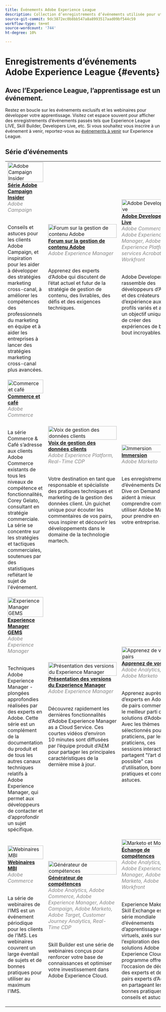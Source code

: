 ```yaml
---
title: Événements Adobe Experience League
description: Collection d’enregistrements d’événements utilisée pour utiliser les produits Enterprise d’Adobe
source-git-commit: 9dc3872ec0b8bb547a8a8993517aad09bf544c59
workflow-type: tm+mt
source-wordcount: '744'
ht-degree: 10%

---
```


# Enregistrements d’événements Adobe Experience League {#events}

## Avec l’Experience League, l’apprentissage est un événement.

Restez en boucle sur les événements exclusifs et les webinaires pour développer votre apprentissage. Visitez cet espace souvent pour afficher des enregistrements d’événements passés tels que Experience League LIVE, Skill Builder, Developers Live, etc. Si vous souhaitez vous inscrire à un événement à venir, reportez-vous au [événements à venir](https://%65xperienceleague.adobe.com/events/?lang=en) sur Experience League.

## Série d’événements

<table>
  <tr>
   <td>
      <a href="/help/adobe-campaign-insider/overview.md">
      <img style="width:100%" alt="Adobe Campaign Insider" src="https://cdn.experienceleague.adobe.com/thumb/exl-event-adobe-campaign-insider-series.png"/>      
      </a>
      <div>
         <a href="/help/adobe-campaign-insider/overview.md"><strong>Série Adobe Campaign Insider</strong></a>
        <br/><em class="title is-size-7" style="color: #858585;"> Adobe Campaign</em>
      </div>
      <p>
        <br/>
         Conseils et astuces pour les clients Adobe Campaign, et inspiration pour les aider à développer des stratégies marketing cross-canal, à améliorer les compétences des professionnels du marketing en équipe et à aider les entreprises à lancer des stratégies marketing cross-canal plus avancées.
      </p>
    </td>
   <td>
      <a href="/help/adobe-content-management-forum/overview.md">
      <img style="width:100%" alt="Forum sur la gestion de contenu Adobe" src="https://cdn.experienceleague.adobe.com/thumb/exl-event-adobe-content-management-forum.png"/>
      </a>
      <div>
         <a href="/help/adobe-content-management-forum/overview.md"><strong>Forum sur la gestion de contenu Adobe</strong></a>
        <br/><em class="title is-size-7" style="color: #858585;">Adobe Experience Manager</em>
      </div>
      <p>
        <br/>
         Apprenez des experts d’Adobe qui discutent de l’état actuel et futur de la stratégie de gestion de contenu, des livrables, des défis et des exigences techniques.
      </p>
    </td>
   <td>
      <a href="/help/adobe-developers-live/overview.md">
      <img style="width:100%" alt="Adobe Developers Live" src="https://cdn.experienceleague.adobe.com/thumb/exl-event-adobe-developers-live.png"/>
      </a>
      <div>
         <a href="/help/adobe-developers-live/overview.md"><strong>Adobe Developers Live</strong></a>
        <br/><em class="title is-size-7" style="color: #858585;">Adobe Commerce, Adobe Experience Manager, Adobe Experience Platform, services Acrobat, Workfront</em>
      </div>
      <p>
        <br/>
         Adobe Developers Live rassemble des développeurs d’Adobes et des créateurs d’expérience aux profils variés et ayant un objectif unique, afin de créer des expériences de bout en bout incroyables.
      </p>
    </td>
   <td>
      <a href="/help/apac-commerce/overview.md">
      <img style="width:100%" alt="Webinaires Adobe Commerce APAC" src="https://cdn.experienceleague.adobe.com/thumb/exl-event-apac-commerce-series.png"/>
      </a>
      <div>
         <a href="/help/apac-commerce/overview.md"><strong>Webinaires Adobe Commerce APAC</strong></a>
        <br/><em class="title is-size-7" style="color: #858585;">Adobe Commerce</em>
      </div>
      <p>
        <br/>
         La Série de webinaires sur le commerce APAC est une cadence mensuelle d’ateliers pour les clients Adobe Commerce qui couvre un large éventail de sujets, des bonnes pratiques aux feuilles de route des produits en passant par les tendances du secteur.
      </p>
    </td>
    </tr>
    <tr>
   <td>
      <a href="/help/commerce-and-coffee/overview.md">
      <img style="width:100%" alt="Commerce et café" src="https://cdn.experienceleague.adobe.com/thumb/exl-event-commerce-and-coffee.png"/>
      </a>
      <div>
         <a href="/help/commerce-and-coffee/overview.md"><strong>Commerce et café</strong></a>
        <br/><em class="title is-size-7" style="color: #858585;">Adobe Commerce</em>
      </div>
      <p>
        <br/>
         La série Commerce &amp; Café s’adresse aux clients Adobe Commerce existants de tous les niveaux de compétence et fonctionnalités, Corey Gelato, consultant en stratégie commerciale. La série se concentre sur les stratégies et tactiques commerciales, soutenues par des statistiques reflétant le sujet de l'événement.
      </p>
    </td>
   <td>
      <a href="/help/customer-data-management-voices/overview.md">
      <img style="width:100%" alt="Voix de gestion des données clients" src="https://cdn.experienceleague.adobe.com/thumb/exl-event-customer-data-management-voices.png"/>
      </a>
      <div>
         <a href="/help/customer-data-management-voices/overview.md"><strong>Voix de gestion des données clients</strong></a>
        <br/><em class="title is-size-7" style="color: #858585;">Adobe Experience Platform, Real-Time CDP</em>
      </div>
      <p>
        <br/>
         Votre destination en tant que responsable et spécialiste des pratiques techniques et marketing de la gestion des données client. Un guichet unique pour écouter les commentaires de vos pairs, vous inspirer et découvrir les développements dans le domaine de la technologie martech.
      </p>
    </td>
   <td>
      <a href="/help/deep-dives/overview.md">
      <img style="width:100%" alt="Immersion" src="https://cdn.experienceleague.adobe.com/thumb/exl-event-deep-dives.png"/>
      </a>
      <div>
         <a href="/help/deep-dives/overview.md"><strong>Immersion</strong></a>
        <br/><em class="title is-size-7" style="color: #858585;">Adobe Marketo</em>
      </div>
      <p>
        <br/>
         Les enregistrements d’événements Deep Dive on Demand vous aident à mieux comprendre comment utiliser Adobe Marketo pour prendre en charge votre entreprise.
      </p>
    </td>
   <td>
      <a href="/help/experience-league-live/overview.md">
      <img style="width:100%" alt="Experience League LIVE" src="https://cdn.experienceleague.adobe.com/thumb/exl-event-experience-league-live.png"/>
      </a>
      <div>
         <a href="/help/experience-league-live/overview.md"><strong>Experience League LIVE</strong></a>
        <br/><em class="title is-size-7" style="color: #858585;">Adobe Analytics, Adobe Audience Manager, Adobe Experience Manager, Adobe Experience Platform, Real-Time CDP, Adobe Journey Optimizer, Adobe Target </em>
      </div>
      <p>
        <br/>
         Experience League LIVE est une émission produite par l’équipe d’Experience League et diffusée en direct. Elle vous offre la possibilité d’entrer en contact avec des experts en produits Adobe et de découvrir des conseils pratiques, des astuces et des stratégies à mettre en pratique avec les applications Adobe Experience Cloud.
      </p>
    </td>
  <tr>  
   <td>
      <a href="/help/experience-manager-gems/overview.md">
      <img style="width:100%" alt="Experience Manager GEMS" src="https://cdn.experienceleague.adobe.com/thumb/exl-event-aem-gems.png"/>
      </a>
      <div>
         <a href="/help/experience-manager-gems/overview.md"><strong>Experience Manager GEMS</strong></a>
        <br/><em class="title is-size-7" style="color: #858585;">Adobe Experience Manager</em>
      </div>
      <p>
        <br/>
         Techniques Adobe Experience Manager - plongées approfondies réalisées par des experts en Adobe. Cette série est un complément de la documentation du produit et de tous les autres canaux techniques relatifs à Adobe Experience Manager, qui permet aux développeurs de contacter et d’approfondir un sujet spécifique.
      </p>
    </td>
    <td>
      <a href="/help/experience-manager-release-overview/overview.md">
      <img style="width:100%" alt="Présentation des versions du Experience Manager" src="https://cdn.experienceleague.adobe.com/thumb/exl-event-experience-manager-release-overview.png"/>
      </a>
      <div>
         <a href="/help/experience-manager-release-overview/overview.md"><strong>Présentation des versions du Experience Manager</strong></a>
        <br/><em class="title is-size-7" style="color: #858585;">Adobe Experience Manager</em>
      </div>
      <p>
        <br/>
         Découvrez rapidement les dernières fonctionnalités d’Adobe Experience Manager as a Cloud Service. Ces courtes vidéos d’environ 10 minutes sont diffusées par l’équipe produit d’AEM pour partager les principales caractéristiques de la dernière mise à jour.
      </p>
    </td>
    <td>
      <a href="/help/learn-from-your-peers/overview.md">
      <img style="width:100%" alt="Apprenez de vos pairs" src="https://cdn.experienceleague.adobe.com/thumb/exl-event-learn-from-your-peers.png"/>
      </a>
      <div>
         <a href="/help/learn-from-your-peers/overview.md"><strong>Apprenez de vos pairs</strong></a>
        <br/><em class="title is-size-7" style="color: #858585;">Adobe Analytics, Adobe Marketo</em>
      </div>
      <p>
        <br/>
         Apprenez auprès d’experts en Adobe et de pairs comment tirer le meilleur parti de vos solutions d’Adobe. Avec les thèmes sélectionnés pour les praticiens, par les praticiens, ces sessions interactives partagent "l’art du possible" cas d’utilisation, bonnes pratiques et conseils et astuces.
      </p>
    </td>
   <td>
      <a href="/help/marketo-and-mochas/overview.md">
      <img style="width:100%" alt="Marketo et Mochas" src="https://cdn.experienceleague.adobe.com/thumb/exl-event-marketo-and-mochas.png"/>
      </a>
      <div>
         <a href="/help/marketo-and-mochas/overview.md"><strong>Marketo et Mochas</strong></a>
        <br/><em class="title is-size-7" style="color: #858585;">Adobe Marketo</em>
      </div>
      <p>
        <br/>
         Marketo et Mochas vous aideront à mieux comprendre comment utiliser Adobe Marketo pour soutenir votre entreprise.
      </p>
    </td>
  </tr>
  <tr>  
    <td>
      <a href="/help/mbi-webinars/overview.md">
      <img style="width:100%" alt="Webinaires MBI" src="https://cdn.experienceleague.adobe.com/thumb/exl-event-mbi-webinars.png"/>
      </a>
      <div>
         <a href="/help/mbi-webinars/overview.md"><strong>Webinaires MBI</strong></a>
        <br/><em class="title is-size-7" style="color: #858585;">Adobe Commerce</em>
      </div>
      <p>
        <br/>
         La série de webinaires de l’IMS est un événement périodique pour les clients de l’IMS. Les webinaires couvrent un large éventail de sujets et de bonnes pratiques pour utiliser au maximum l'IMS.
      </p>
    </td>
    <td>
      <a href="/help/skill-builder/overview.md">
      <img style="width:100%" alt="Générateur de compétences" src="https://cdn.experienceleague.adobe.com/thumb/exl-event-skill-builders.png"/>
      </a>
      <div>
         <a href="/help/skill-builder/overview.md"><strong>Générateur de compétences</strong></a>
        <br/><em class="title is-size-7" style="color: #858585;">Adobe Analytics, Adobe Commerce, Adobe Experience Manager, Adobe Campaign, Adobe Marketo, Adobe Target, Customer Journey Analytics, Real-Time CDP</em>
      </div>
      <p>
        <br/>
         Skill Builder est une série de webinaires conçus pour renforcer votre base de connaissances et optimiser votre investissement dans Adobe Experience Cloud.
      </p>
    </td>
   <td>
      <a href="/help/skill-exchange/overview.md">
      <img style="width:100%" alt="Marketo et Mochas" src="https://cdn.experienceleague.adobe.com/thumb/exl-event-skill-exchange.png"/>
      </a>
      <div>
         <a href="/help/skill-exchange/overview.md"><strong>Échange de compétences</strong></a>
        <br/><em class="title is-size-7" style="color: #858585;">Adobe Analytics, Adobe Experience Manager, Adobe Marketo, Adobe Workfront</em>
      </div>
      <p>
        <br/>
         Experience Makers The Skill Exchange est une série mondiale d’événements d’apprentissage client virtuels, axés sur l’exploration des solutions Adobe Experience Cloud. Ce programme offre l’occasion de découvrir des experts et des pairs experts d’Adobe en partageant les bonnes pratiques et les conseils et astuces.
      </p>
    </td>
    <td>
      <a href="/help/workfront/overview.md">
      <img style="width:100%" alt="Workfront" src="https://cdn.experienceleague.adobe.com/thumb/exl-event-workfront.png"/>
      </a>
      <div>
         <a href="/help/workfront/overview.md"><strong>Workfront</strong></a>
        <br/><em class="title is-size-7" style="color: #858585;">Adobe Workfront</em>
      </div>
      <p>
        <br/>
         Une bibliothèque d’événements Workfront enregistrés où experts et pairs partagent leurs réflexions sur l’utilisation de Workfront.
      </p>
    </td>
  </tr>    
</table>
